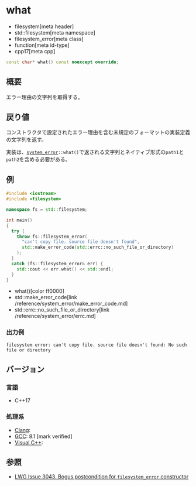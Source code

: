 # what
* filesystem[meta header]
* std::filesystem[meta namespace]
* filesystem_error[meta class]
* function[meta id-type]
* cpp17[meta cpp]

```cpp
const char* what() const noexcept override;
```

## 概要
エラー理由の文字列を取得する。


## 戻り値
コンストラクタで設定されたエラー理由を含む未規定のフォーマットの実装定義の文字列を返す。

実装は、[`system_error`](/reference/system_error/system_error.md)`::what()`で返される文字列とネイティブ形式の`path1`と`path2`を含める必要がある。


## 例
```cpp example
#include <iostream>
#include <filesystem>

namespace fs = std::filesystem;

int main()
{
  try {
    throw fs::filesystem_error(
      "can't copy file. source file doesn't found",
      std::make_error_code(std::errc::no_such_file_or_directory)
    );
  }
  catch (fs::filesystem_error& err) {
    std::cout << err.what() << std::endl;
  }
}
```
* what()[color ff0000]
* std::make_error_code[link /reference/system_error/make_error_code.md]
* std::errc::no_such_file_or_directory[link /reference/system_error/errc.md]

### 出力例
```
filesystem error: can't copy file. source file doesn't found: No such file or directory
```

## バージョン
### 言語
- C++17

### 処理系
- [Clang](/implementation.md#clang):
- [GCC](/implementation.md#gcc): 8.1 [mark verified]
- [Visual C++](/implementation.md#visual_cpp):


## 参照
- [LWG Issue 3043. Bogus postcondition for `filesystem_error` constructor](https://wg21.cmeerw.net/lwg/issue3043)
